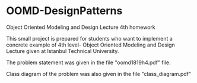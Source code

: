 # OOMD-DesignPatterns

Object Oriented Modeling and Design Lecture 4th homework

This small project is prepared for students who want to implement a concrete example of 4th level- Object Oriented Modeling and Design Lecture given at Istanbul Technical University.

The problem statement was given in the file "oomd1819h4.pdf" file.

Class diagram of the problem was also given in the file "class_diagram.pdf"
